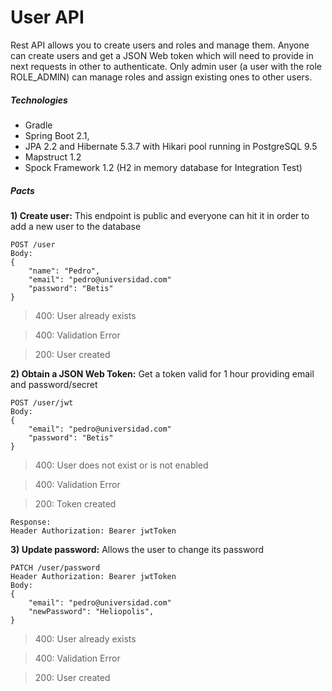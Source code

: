 # User API

Rest API allows you to create users and roles and manage them. Anyone can create users and get a JSON Web token which will need to provide in next requests in other to authenticate. Only admin user (a user with the role ROLE_ADMIN) can manage roles and assign existing ones to other users.
 
##### Technologies
- Gradle
- Spring Boot 2.1,
- JPA 2.2 and Hibernate 5.3.7 with Hikari pool running in PostgreSQL 9.5 
- Mapstruct 1.2
- Spock Framework 1.2 (H2 in memory database for Integration Test)

##### Pacts
**1) Create user:** This endpoint is public and everyone can hit it in order to add a new user to the database 
```
POST /user
Body:
{
	"name": "Pedro",
	"email": "pedro@universidad.com"
	"password": "Betis"
}
```
> 400: User already exists

> 400: Validation Error

> 200: User created

**2) Obtain a JSON Web Token:** Get a token valid for 1 hour providing email and password/secret
```
POST /user/jwt
Body:
{
	"email": "pedro@universidad.com"
	"password": "Betis"
}
```
> 400: User does not exist or is not enabled

> 400: Validation Error

> 200: Token created
```
Response:
Header Authorization: Bearer jwtToken
```

**3) Update password:** Allows the user to change its password 
```
PATCH /user/password
Header Authorization: Bearer jwtToken
Body:
{
	"email": "pedro@universidad.com"
	"newPassword": "Heliopolis",
}
```
> 400: User already exists

> 400: Validation Error

> 200: User created
